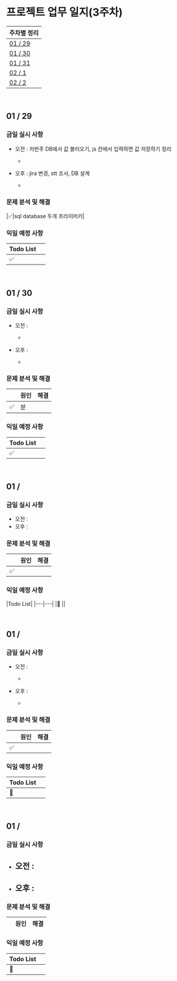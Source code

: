 # 프로젝트 업무 일지(3주차)

|주차별 정리|
|---|
|[01 / 29](#01--29)|
|[01 / 30](#01--30)|
|[01 / 31](#01--31)|
|[02 / 1](#02--1)|
|[02 / 2](#02--2)|

<br>

## 01 / 29

### 금일 실시 사항

- 오전 : 저번주 DB에서 값 불러오기, js 칸에서 입력하면 값 저장하기 정리

    - 

- 오후 : jira 변경, stt 조사, DB 설계

    - 

### 문제 분석 및 해결
|:white_check_mark:|sql database 두개 프라이머키|

### 익일 예정 사항

|Todo List||
|---|---|
|:white_check_mark: ||

<br>

## 01 / 30

### 금일 실시 사항

- 오전 : 

    - 

- 오후 : 

    - 

### 문제 분석 및 해결
||원인|해결|
|---|---|---|
|:white_check_mark:|분|

### 익일 예정 사항

|Todo List||
|---|---|
|:white_check_mark: ||

<br>

## 01 / 

### 금일 실시 사항

- 오전 : 
- 오후 : 

### 문제 분석 및 해결

||원인|해결|
|---|---|---|
|:white_check_mark:||


### 익일 예정 사항

|Todo List|
|---|---|
|:black_square_button: ||

<br>

## 01 / 

### 금일 실시 사항

- 오전 : 
 
    - 

- 오후 : 

    - 

### 문제 분석 및 해결

||원인|해결|
|---|---|---|
|:white_check_mark:||


### 익일 예정 사항

|Todo List||
|---|---|
|:black_square_button: ||

<br>

## 01 / 

### 금일 실시 사항

- 오전 : 
    - 
 
- 오후 : 
    - 

### 문제 분석 및 해결

||원인|해결|
|---|---|---|


### 익일 예정 사항

|Todo List||
|---|---|
|:black_square_button: | |
